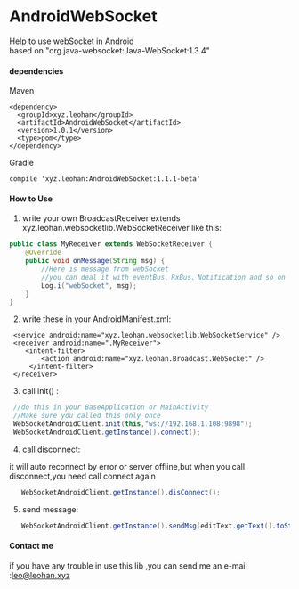 # AndroidWebSocket
Help to use webSocket in Android  
based on "org.java-websocket:Java-WebSocket:1.3.4"
#### dependencies

Maven

````
<dependency>
  <groupId>xyz.leohan</groupId>
  <artifactId>AndroidWebSocket</artifactId>
  <version>1.0.1</version>
  <type>pom</type>
</dependency>
````

Gradle

````
compile 'xyz.leohan:AndroidWebSocket:1.1.1-beta'
````

#### How to Use

1. write your own BroadcastReceiver extends xyz.leohan.websocketlib.WebSocketReceiver like this:

````java
public class MyReceiver extends WebSocketReceiver {
    @Override
    public void onMessage(String msg) {
        //Here is message from webSocket
        //you can deal it with eventBus、RxBus、Notification and so on
        Log.i("webSocket", msg);
    }
}
````
2. write these in your AndroidManifest.xml:
````
 <service android:name="xyz.leohan.websocketlib.WebSocketService" />
 <receiver android:name=".MyReceiver">
    <intent-filter>
        <action android:name="xyz.leohan.Broadcast.WebSocket" />
     </intent-filter>
 </receiver>
````
3. call init() :

```java
 //do this in your BaseApplication or MainActivity
 //Make sure you called this only once
 WebSocketAndroidClient.init(this,"ws://192.168.1.108:9898");
 WebSocketAndroidClient.getInstance().connect();
````
4. call disconnect:

it will auto reconnect by error or server offline,but when you call disconnect,you need call connect again
```java
   WebSocketAndroidClient.getInstance().disConnect();
```
5. send message:
```java
   WebSocketAndroidClient.getInstance().sendMsg(editText.getText().toString());
```
#### Contact  me

if you have any trouble in use this lib ,you can send me an e-mail :leo@leohan.xyz
